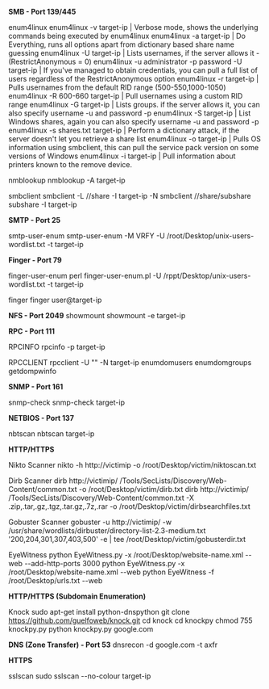 **SMB - Port 139/445**

enum4linux
enum4linux -v target-ip | Verbose mode, shows the underlying commands being executed by enum4linux
enum4linux -a target-ip | Do Everything, runs all options apart from dictionary based share name guessing
enum4linux -U target-ip | Lists usernames, if the server allows it - (RestrictAnonymous = 0)
enum4linux -u administrator -p password -U target-ip | If you've managed to obtain credentials, you can pull a full list of users regardless of the RestrictAnonymous option
enum4linux -r target-ip | Pulls usernames from the default RID range (500-550,1000-1050)
enum4linux -R 600-660 target-ip | Pull usernames using a custom RID range
enum4linux -G target-ip | Lists groups. if the server allows it, you can also specify username -u and password -p
enum4linux -S target-ip | List Windows shares, again you can also specify username -u and password -p
enum4linux -s shares.txt target-ip | Perform a dictionary attack, if the server doesn't let you retrieve a share list
enum4linux -o target-ip | Pulls OS information using smbclient, this can pull the service pack version on some versions of Windows
enum4linux -i target-ip | Pull information about printers known to the remove device.

nmblookup 
nmblookup -A target-ip

smbclient
smbclient -L //share -I target-ip -N
smbclient //share/subshare subshare -I target-ip

**SMTP - Port 25**

smtp-user-enum
smtp-user-enum -M VRFY -U /root/Desktop/unix-users-wordlist.txt -t target-ip

**Finger - Port 79**

finger-user-enum
perl finger-user-enum.pl -U /rppt/Desktop/unix-users-wordlist.txt -t target-ip

finger
finger user@target-ip

**NFS - Port 2049**
showmount
showmount -e target-ip

**RPC - Port 111**

RPCINFO
rpcinfo -p target-ip

RPCCLIENT
rpcclient -U "" -N target-ip
enumdomusers
enumdomgroups
getdompwinfo

**SNMP - Port 161**

snmp-check
snmp-check target-ip

**NETBIOS - Port 137**

nbtscan 
nbtscan target-ip

**HTTP/HTTPS** 

Nikto Scanner
nikto -h http://victimip -o /root/Desktop/victim/niktoscan.txt

Dirb Scanner
dirb http://victimip/ /Tools/SecLists/Discovery/Web-Content/common.txt -o /root/Desktop/victim/dirb.txt
dirb http://victimip/ /Tools/SecLists/Discovery/Web-Content/common.txt -X .zip,.tar,.gz,.tgz,.tar.gz,.7z,.rar -o /root/Desktop/victim/dirbsearchfiles.txt 

Gobuster Scanner
gobuster -u http://victimip/ -w /usr/share/wordlists/dirbuster/directory-list-2.3-medium.txt '200,204,301,307,403,500' -e | tee /root/Desktop/victim/gobusterdir.txt

EyeWitness
python EyeWitness.py -x /root/Desktop/website-name.xml --web --add-http-ports 3000
python EyeWitness.py -x /root/Desktop/website-name.xml --web 
python EyeWitness -f /root/Desktop/urls.txt --web

**HTTP/HTTPS (Subdomain Enumeration)**

Knock
sudo apt-get install python-dnspython
git clone https://github.com/guelfoweb/knock.git
cd knock
cd knockpy
chmod 755 knockpy.py
python knockpy.py google.com

**DNS (Zone Transfer) - Port 53**
dnsrecon -d google.com -t axfr

**HTTPS**

sslscan
sudo sslscan --no-colour target-ip
